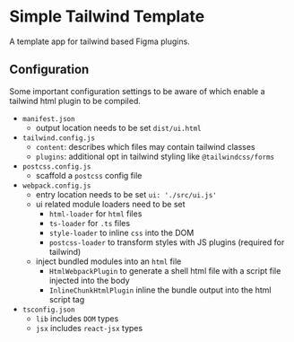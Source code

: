 # Simple Tailwind Template

A template app for tailwind based Figma plugins.

## Configuration
Some important configuration settings to be aware of which enable a tailwind html plugin to be compiled.

- `manifest.json`
    - output location needs to be set `dist/ui.html`
- `tailwind.config.js`
    - `content`: describes which files may contain tailwind classes
    - `plugins`: additional opt in tailwind styling like `@tailwindcss/forms`
- `postcss.config.js`
    - scaffold a `postcss` config file
- `webpack.config.js`
    - entry location needs to be set `ui: './src/ui.js'`
    - ui related module loaders need to be set
        - `html-loader` for `html` files
        - `ts-loader` for `.ts` files
        - `style-loader` to inline `css` into the DOM
        - `postcss-loader` to transform styles with JS plugins (required for tailwind)
    - inject bundled modules into an `html` file
        - `HtmlWebpackPlugin` to generate a shell html file with a script file injected into the body
        - `InlineChunkHtmlPlugin` inline the bundle output into the html script tag
- `tsconfig.json`
    - `lib` includes `DOM` types
    - `jsx` includes `react-jsx` types